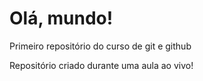 # Olá, mundo!
 Primeiro repositório do curso de git e github

 Repositório criado durante uma aula ao vivo!
